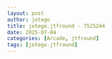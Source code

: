 ```yaml
---
layout: post
author: jotego
title: jotego.jtfround - 7525244
date: 2025-07-04
categories: [Arcade, jtfround]
tags: [jotego.jtfround]
---
```


